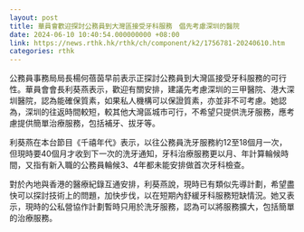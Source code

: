 ```yaml
---
layout: post
title: 華員會歡迎探討公務員到大灣區接受牙科服務　倡先考慮深圳的醫院
date: 2024-06-10 10:40:54.000000000 +08:00
link: https://news.rthk.hk/rthk/ch/component/k2/1756781-20240610.htm
categories: rthk
---
```


公務員事務局局長楊何蓓茵早前表示正探討公務員到大灣區接受牙科服務的可行性。華員會會長利葵燕表示，歡迎有關安排，建議先考慮深圳的三甲醫院、港大深圳醫院，認為能確保質素，如果私人機構可以保證質素，亦並非不可考慮。她認為，深圳的往返時間較短，較其他大灣區城市可行，不希望只提供洗牙服務，應考慮提供簡單治療服務，包括補牙、拔牙等。

利葵燕在本台節目《千禧年代》表示，以往公務員洗牙服務約12至18個月一次，但現時要40個月才收到下一次的洗牙通知，牙科治療服務更以月、年計算輪候時間，又指有新入職的公務員輪候3、4年都未能安排做首次牙科檢查。

對於內地與香港的醫療紀錄互通安排，利葵燕說，現時已有類似先導計劃，希望盡快可以探討技術上的問題，加快步伐，以在短期內舒緩牙科服務短缺情況。她又表示，現時的公私營協作計劃暫時只用於洗牙服務，認為可以將服務擴大，包括簡單的治療服務。
